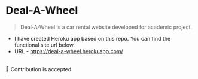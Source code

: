 # Deal-A-Wheel
> Deal-A-Wheel is a car rental website developed for academic project.

- I have created Heroku app based on this repo. You can find the functional site url below.
- URL - https://deal-a-wheel.herokuapp.com/

<br>
🚩 Contribution is accepted
